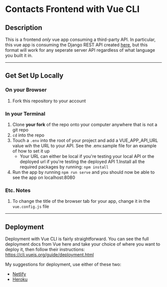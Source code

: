 # Contacts Frontend with Vue CLI  

## Description 

This is a frontend *only* vue app consuming a third-party API. In particular, this vue app is consuming the Django REST API created [here](https://github.com/jlboba/django_rest_api), but this format will work for any seperate server API regardless of what language you built it in. 

---

## Get Set Up Locally 

### On your Browser 

1. Fork this repository to your account 

### In your Terminal 

1. Clone **your fork** of the repo onto your computer anywhere that is not a git repo
1. `cd` into the repo 
1. Touch a `.env` into the root of your project and add a VUE_APP_API_URL value wih the URL to your API. See the .env.sample file for an example of how to set it up
    - Your URL can either be local if you're testing your local API or the deployed url if you're testing the deployed API 
1.Install all the required packages by running: `npm install` 
1. Run the app by running `npm run serve` and you should now be able to see the app on localhost:8080 

### Etc. Notes 

1. To change the title of the browser tab for your app, change it in the `vue.config.js` file 

--- 

## Deployment

Deployment with Vue CLI is fairly straightforward. You can see the full deployment docs from Vue here and take your choice of where you want to deploy it, then follow their instructions: https://cli.vuejs.org/guide/deployment.html

My suggestions for deployment, use either of these two: 

- [Netlify](https://cli.vuejs.org/guide/deployment.html#netlify)
- [Heroku](https://cli.vuejs.org/guide/deployment.html#heroku)
